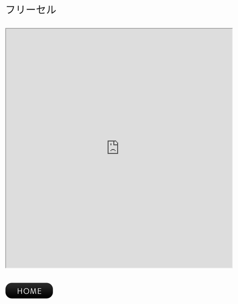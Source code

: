<font face="Arial" size="6">フリーセル<br><br><iframe src="https://yuki-1018.github.io/Freecell-Web/freecell" width="710" height="750"></iframe>
<br><br><a href="javascript:history.back()"><img src="btn01-11.png"></a>

